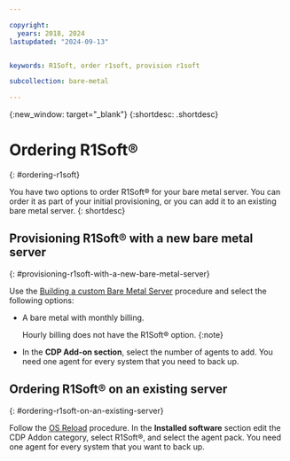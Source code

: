 ```yaml
---

copyright:
  years: 2018, 2024
lastupdated: "2024-09-13"


keywords: R1Soft, order r1soft, provision r1soft

subcollection: bare-metal

---
```


{:new_window: target="_blank"}
{:shortdesc: .shortdesc}

# Ordering R1Soft&reg;
{: #ordering-r1soft}

You have two options to order R1Soft&reg; for your bare metal server. You can order it as part of your initial provisioning, or you can add it to an existing bare metal server.
{: shortdesc}

## Provisioning R1Soft&reg; with a new bare metal server
{: #provisioning-r1soft-with-a-new-bare-metal-server}

Use the [Building a custom Bare Metal Server](/docs/bare-metal?topic=bare-metal-ordering-baremetal-server) procedure and select the following options:

* A bare metal with monthly billing.

   Hourly billing does not have the R1Soft&reg; option.
   {:note}

* In the **CDP Add-on section**, select the number of agents to add. You need one agent for every system that you need to back up.

## Ordering R1Soft&reg; on an existing server
{: #ordering-r1soft-on-an-existing-server}

Follow the [OS Reload](/docs/bare-metal?topic=bare-metal-reloading-the-os) procedure. In the **Installed software** section edit the CDP Addon category, select R1Soft&reg;, and select the agent pack. You need one agent for every system that you want to back up.
